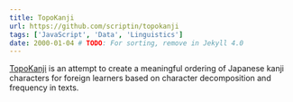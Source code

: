 ```yaml
---
title: TopoKanji
url: https://github.com/scriptin/topokanji
tags: ['JavaScript', 'Data', 'Linguistics']
date: 2000-01-04 # TODO: For sorting, remove in Jekyll 4.0
---
```

[TopoKanji](https://github.com/scriptin/topokanji) is an attempt to create
a meaningful ordering of Japanese kanji characters for foreign learners
based on character decomposition and frequency in texts.
